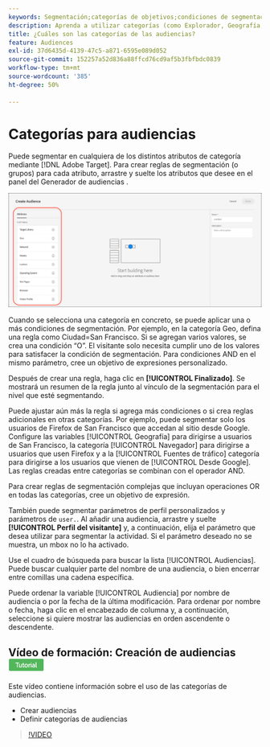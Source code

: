 ```yaml
---
keywords: Segmentación;categorías de objetivos;condiciones de segmentación;administrador de audiencias;parámetros de perfil personalizados;perfil de visitante;parámetros de usuario personalizados;reglas de segmentación
description: Aprenda a utilizar categorías (como Explorador, Geografía, Red, Sistema operativo, Perfil del visitante) para el contenido objetivo.
title: ¿Cuáles son las categorías de las audiencias?
feature: Audiences
exl-id: 37d6435d-4139-47c5-a871-6595e089d052
source-git-commit: 152257a52d836a88ffcd76cd9af5b3fbfbdc0839
workflow-type: tm+mt
source-wordcount: '385'
ht-degree: 50%

---
```


# Categorías para audiencias

Puede segmentar en cualquiera de los distintos atributos de categoría mediante [!DNL Adobe Target]. Para crear reglas de segmentación (o grupos) para cada atributo, arrastre y suelte los atributos que desee en el panel del Generador de audiencias .

![Atributos para audiencias](/help/main/c-target/c-audiences/assets/attributes.png)

Cuando se selecciona una categoría en concreto, se puede aplicar una o más condiciones de segmentación. Por ejemplo, en la categoría Geo, defina una regla como Ciudad=San Francisco. Si se agregan varios valores, se crea una condición “O”. El visitante solo necesita cumplir uno de los valores para satisfacer la condición de segmentación. Para condiciones AND en el mismo parámetro, cree un objetivo de expresiones personalizado.

Después de crear una regla, haga clic en **[!UICONTROL Finalizado]**. Se mostrará un resumen de la regla junto al vínculo de la segmentación para el nivel que esté segmentando.

Puede ajustar aún más la regla si agrega más condiciones o si crea reglas adicionales en otras categorías. Por ejemplo, puede segmentar solo los usuarios de Firefox de San Francisco que accedan al sitio desde Google. Configure las variables [!UICONTROL Geografía] para dirigirse a usuarios de San Francisco, la categoría [!UICONTROL Navegador] para dirigirse a usuarios que usen Firefox y a la [!UICONTROL Fuentes de tráfico] categoría para dirigirse a los usuarios que vienen de [!UICONTROL Desde Google]. Las reglas creadas entre categorías se combinan con el operador AND.

Para crear reglas de segmentación complejas que incluyan operaciones OR en todas las categorías, cree un objetivo de expresión.

También puede segmentar parámetros de perfil personalizados y parámetros de `user.`. Al añadir una audiencia, arrastre y suelte **[!UICONTROL Perfil del visitante]** y, a continuación, elija el parámetro que desea utilizar para segmentar la actividad. Si el parámetro deseado no se muestra, un mbox no lo ha activado.

Use el cuadro de búsqueda para buscar la lista [!UICONTROL Audiencias]. Puede buscar cualquier parte del nombre de una audiencia, o bien encerrar entre comillas una cadena específica.

Puede ordenar la variable [!UICONTROL Audiencia] por nombre de audiencia o por la fecha de la última modificación. Para ordenar por nombre o fecha, haga clic en el encabezado de columna y, a continuación, seleccione si quiere mostrar las audiencias en orden ascendente o descendente.

## Vídeo de formación: Creación de audiencias ![Distintivo del tutorial](/help/main/assets/tutorial.png)

Este vídeo contiene información sobre el uso de las categorías de audiencias.

* Crear audiencias
* Definir categorías de audiencias

>[!VIDEO](https://video.tv.adobe.com/v/17392)
